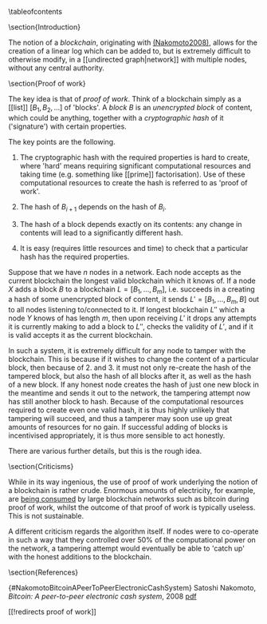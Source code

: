 \tableofcontents

\section{Introduction}

The notion of a _blockchain_, originating with [(Nakomoto2008)](#NakomotoBitcoinAPeerToPeerElectronicCashSystem), allows for the creation of a linear log which can be added to, but is extremely difficult to otherwise modify, in a [[undirected graph|network]] with multiple nodes, without any central authority.

\section{Proof of work}

The key idea is that of _proof of work_. Think of a blockchain simply as a [[list]] $[ B_{1}, B_{2}, \ldots ]$ of 'blocks'. A _block_ $B$ is an _unencrypted block_ of content, which could be anything, together with a _cryptographic hash_ of it ('signature') with certain properties.

The key points are the following.

1. The cryptographic hash with the required properties is hard to create, where 'hard' means requiring significant computational resources and taking time (e.g. something like [[prime]] factorisation). Use of these computational resources to create the hash is referred to as 'proof of work'.

1. The hash of $B_{i+1}$ depends on the hash of $B_{i}$. 

1. The hash of a block depends exactly on its contents: any change in contents will lead to a significantly different hash.

1. It is easy (requires little resources and time) to check that a particular hash has the required properties. 

Suppose that we have $n$ nodes in a network. Each node accepts as the current blockchain the longest valid blockchain which it knows of. If a node $X$ adds a block $B$ to a blockchain $L = [ B_1, \ldots, B_m ]$, i.e. succeeds in a creating a hash of some unencrypted block of content, it sends $L' = [B_1, \ldots, B_m, B]$ out to all nodes listening to/connected to it. If longest blockchain $L''$ which a node $Y$ knows of has length $m$, then upon receiving $L'$ it drops any attempts it is currently making to add a block to $L''$, checks the validity of $L'$, and if it is valid accepts it as the current blockchain.

In such a system, it is extremely difficult for any node to tamper with the  blockchain. This is because if it wishes to change the content of a particular block, then because of 2. and 3. it must not only re-create the hash of the tampered block, but also the hash of all blocks after it, as well as the hash of a new block. If any honest node creates the hash of just one new block in the meantime and sends it out to the network, the tampering attempt now has still another block to hash. Because of the computational resources required to create even one valid hash, it is thus highly unlikely that tampering will succeed, and thus a tamperer may soon use up great amounts of resources for no gain. If successful adding of blocks is incentivised appropriately, it is thus more sensible to act honestly.

There are various further details, but this is the rough idea.

\section{Criticisms}

While in its way ingenious, the use of proof of work underlying the notion of a blockchain is rather crude. Enormous amounts of electricity, for example, are [being consumed](https://digiconomist.net/bitcoin-energy-consumption) by large blockchain networks such as bitcoin during proof of work, whilst the outcome of that proof of work is typically useless. This is not sustainable. 

A different criticism regards the algorithm itself. If nodes were to co-operate in such a way that they controlled over 50% of the computational power on the network, a tampering attempt would eventually be able to 'catch up' with the honest additions to the blockchain. 

\section{References}

{#NakomotoBitcoinAPeerToPeerElectronicCashSystem} Satoshi Nakomoto, _Bitcoin: A peer-to-peer electronic cash system_, 2008 [pdf](https://bitcoin.org/bitcoin.pdf) 

[[!redirects proof of work]]